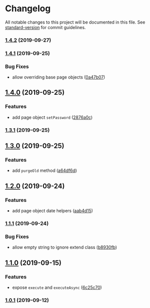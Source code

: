 # Changelog

All notable changes to this project will be documented in this file. See [standard-version](https://github.com/conventional-changelog/standard-version) for commit guidelines.

### [1.4.2](https://github.com/CrowdStrike/faltest/compare/@faltest/page-objects@1.4.1...1.4.2) (2019-09-27)

### [1.4.1](https://github.com/CrowdStrike/faltest/compare/@faltest/page-objects@1.4.0...1.4.1) (2019-09-25)


### Bug Fixes

* allow overriding base page objects ([0a47b07](https://github.com/CrowdStrike/faltest/commit/0a47b07))

## [1.4.0](https://github.com/CrowdStrike/faltest/compare/@faltest/page-objects@1.3.1...1.4.0) (2019-09-25)


### Features

* add page object `setPassword` ([2876a0c](https://github.com/CrowdStrike/faltest/commit/2876a0c))

### [1.3.1](https://github.com/CrowdStrike/faltest/compare/@faltest/page-objects@1.3.0...1.3.1) (2019-09-25)

## [1.3.0](https://github.com/CrowdStrike/faltest/compare/@faltest/page-objects@1.2.0...1.3.0) (2019-09-25)


### Features

* add `purgeOld` method ([a64df6d](https://github.com/CrowdStrike/faltest/commit/a64df6d))

## [1.2.0](https://github.com/CrowdStrike/faltest/compare/@faltest/page-objects@1.1.1...1.2.0) (2019-09-24)


### Features

* add page object date helpers ([aab4d15](https://github.com/CrowdStrike/faltest/commit/aab4d15))

### [1.1.1](https://github.com/CrowdStrike/faltest/compare/@faltest/page-objects@1.1.0...1.1.1) (2019-09-24)


### Bug Fixes

* allow empty string to ignore extend class ([b8930fb](https://github.com/CrowdStrike/faltest/commit/b8930fb))

## [1.1.0](https://github.com/CrowdStrike/faltest/compare/@faltest/page-objects@1.0.1...1.1.0) (2019-09-15)


### Features

* expose `execute` and `executeAsync` ([6c25c70](https://github.com/CrowdStrike/faltest/commit/6c25c70))

### [1.0.1](https://github.com/CrowdStrike/faltest/compare/@faltest/page-objects@1.0.0...1.0.1) (2019-09-12)
